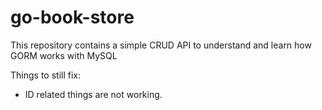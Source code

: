 # go-book-store
This repository contains a simple CRUD API to understand and learn how GORM works with MySQL

Things to still fix: 

* ID related things are not working.
